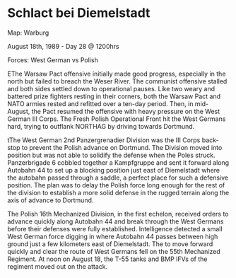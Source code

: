 # Schlact bei Diemelstadt

Map: Warburg

August 18th, 1989 - Day 28 @ 1200hrs

Forces: West German vs Polish



EThe Warsaw Pact offensive initially made good progress, especially in the north but failed  to breach the Weser River.  The communist offensive stalled and both sides settled down to operational pauses.  Like two weary and battered prize fighters resting in their corners, both the Warsaw Pact and NATO armies rested and refitted over a ten-day period.  Then, in mid-August, the Pact resumed the offensive with heavy pressure on the West German III Corps.  The Fresh Polish Operational Front hit the West Germans hard, trying to outflank NORTHAG by driving towards Dortmund.



tThe West German 2nd Panzergrenadier Division was the III Corps back-stop to prevent the Polish advance on Dortmund.  The Division moved into position but was not able to solidify the defense when the Poles struck.  Panzerbrigade 6 cobbled together a Kampfgruppe and sent it forward along Autobahn 44 to set up a blocking position just east of Diemelstadt where the autobahn passed through a saddle, a perfect place for such a defensive position.  The plan was to delay the Polish force long enough for the rest of the division to establish a more solid defense in the rugged terrain along the axis of advance to Dortmund.



The Polish 16th Mechanized Division, in the first echelon, received orders to advance quickly along Autobahn 44 and break through the West Germans before their defenses were fully established.  Intelligence detected a small West German force digging in where Autobahn 44 passes between high ground just a few kilometers east of Diemelstadt.  The to move forward quickly and clear the route of West Germans fell on the 55th Mechanized Regiment.  At noon on August 18, the T-55 tanks and BMP IFVs of the regiment moved out on the attack.
